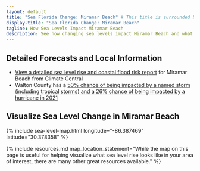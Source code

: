 ```yaml
---
layout: default
title: "Sea Florida Change: Miramar Beach" # This title is surrounded by quotation marks as it contains a colon.
display-title: "Sea Florida Change: Miramar Beach"
tagline: How Sea Levels Impact Miramar Beach
description: See how changing sea levels impact Miramar Beach and what its future holds.
---
```


## Detailed Forecasts and Local Information

 - [View a detailed sea level rise and coastal flood risk report](/downloads/miramar-beach/local-report-from-climate-central.pdf) for Miramar Beach from Climate Central
 - Walton County has a [50% chance of being impacted by a named storm (including tropical storms) and a 26% chance of being impacted by a hurricane in 2021](https://tropical.colostate.edu/resources.html)

## Visualize Sea Level Change in Miramar Beach

{% include sea-level-map.html longitude="-86.387469" latitude="30.378358" %}

{% include resources.md map_location_statement="While the map on this page is useful for helping visualize what sea level rise looks like in your area of interest, there are many other great resources available." %}